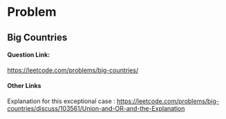 # Problem

## Big Countries

#### Question Link:
https://leetcode.com/problems/big-countries/ 

#### Other Links

Explanation for this exceptional case : 
https://leetcode.com/problems/big-countries/discuss/103561/Union-and-OR-and-the-Explanation 